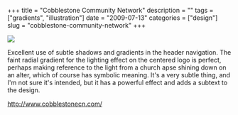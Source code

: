 +++
title = "Cobblestone Community Network"
description = ""
tags = ["gradients", "illustration"]
date = "2009-07-13"
categories = ["design"]
slug = "cobblestone-community-network"
+++


 

  <div id="screens-thumbs" class="clearfix">
    <div class="txt-center" id="design-submission"><a href="http://www.cobblestonecn.com/"><img id='bluga-thumbnail-1826' class='bluga-thumbnail large' src='/media/bluga/
wt4a5bb3154471c.jpg'/></a></div>  
  </div>   
<p>Excellent use of subtle shadows and gradients in the header navigation. The faint radial gradient for the lighting effect on the centered logo is perfect, perhaps making reference to the light from a church apse shining down on an alter, which of course has symbolic meaning. It's a very subtle thing, and I'm not sure it's intended, but it has a powerful effect and adds a subtext to the design.</p>
<p><a href="http://www.cobblestonecn.com/">http://www.cobblestonecn.com/</a></p>




